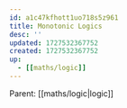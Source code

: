 ```yaml
---
id: a1c47kfhott1uo718s5z961
title: Monotonic Logics
desc: ''
updated: 1727532367752
created: 1727532367752
up:
  - [[maths/logic]]
---
```


<!-- PARENT: auto -->
Parent: [[maths/logic|logic]]
<!-- /PARENT -->
